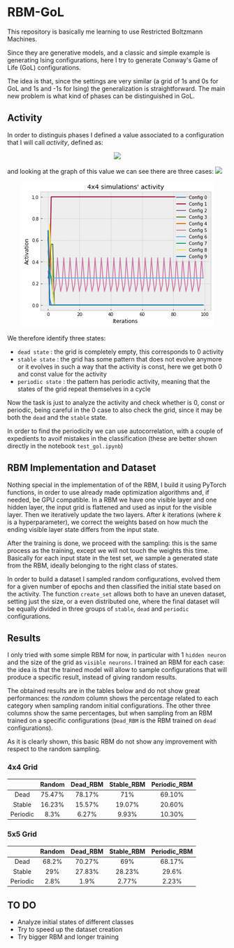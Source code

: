 # RBM-GoL
This repository is basically me learning to use Restricted Boltzmann Machines.

Since they are generative models, and a classic and simple example is generating Ising configurations, here I try to generate Conway's Game of Life (GoL) configurations.

The idea is that, since the settings are very similar (a grid of 1s and 0s for GoL and 1s and -1s for Ising) the generalization is straightforward. The main new problem is what kind of phases can be distinguished in GoL.

## Activity
In order to distinguis phases I defined a value associated to a configuration that I will call _activity_, defined as:
<p align="center">
  <img src="https://latex.codecogs.com/gif.image?%5Clarge%20%5Cdpi%7B100%7D%5Cbg%7Bblack%7Da_i%20=%5Cfrac%7B%5Csum_%7Ball%5C;cells%7D%20abs(state_%7Bi&plus;1%7D%20-%20state_i)%7D%7Bgrid%5C;size%7D"/>
</p>
and looking at the graph of this value we can see there are three cases: 
<img src="https://latex.codecogs.com/gif.image?\inline&space;\dpi{110}\bg{black}a_i&space;=&space;0&space;\;\text{for&space;all}\;i>t*\;\text{(config&space;0)}\\a_i&space;\neq&space;0&space;\;\text{but&space;const&space;for&space;all}\;i>t*\;\text{(config&space;8)}\\a_i\;\text{oscillates&space;for&space;all}\;i>t*\;\text{(config&space;7)}"/>
<p align="center">
  <img src="/images/act_intro.png"/>
 </p>

We therefore identify three states:
* `dead state` : the grid is completely empty, this corresponds to 0 activity
* `stable state` : the grid has some pattern that does not evolve anymore or it evolves in such a way that the activity is const, here we get both 0 and const value for the activity
* `periodic state` : the pattern has periodic activity, meaning that the states of the grid repeat themselves in a cycle

Now the task is just to analyze the activity and check whether is 0, const or periodic, being careful in the 0 case to also check the grid, since it may be both the `dead` and the `stable` state.

In order to find the periodicity we can use autocorrelation, with a couple of expedients to avoif mistakes in the classification (these are better shown directly in the notebook `test_gol.ipynb`)

## RBM Implementation and Dataset
Nothing special in the implementation of of the RBM, I build it using PyTorch functions, in order to use already made optimization algorithms and, if needed, be GPU compatible.
In a RBM we have one visible layer and one hidden layer, the input grid is flattened and used as input for the visible layer. Then we iteratively update the two layers. After $k$ iterations (where $k$ is a hyperparameter), we correct the weights based on how much the ending visible layer state differs from the input state.

After the training is done, we proceed with the sampling: this is the same process as the training, except we will not touch the weights this time. Basically for each input state in the test set, we sample a generated state from the RBM, ideally belonging to the right class of states.

In order to build a dataset I sampled random configurations, evolved them for a given number of epochs and then classified the initial state based on the activity. The function `create_set` allows both to have an uneven dataset, setting just the size, or a even distributed one, where the final dataset will be equally divided in three groups of `stable`, `dead` and `periodic` configurations.

## Results
I only tried with some simple RBM for now, in particular with 1 `hidden neuron` and the size of the grid as `visible neurons`. I trained an RBM for each case: the idea is that the trained model will allow to sample configurations that will produce a specific result, instead of giving random results.

The obtained results are in the tables below and do not show great performances: the _random_ column shows the percentage related to each category when sampling random initial configurations. The other three columns show the same percentages, but when sampling from an RBM trained on a specific configurations (`Dead_RBM` is the RBM trained on `dead` configurations).

As it is clearly shown, this basic RBM do not show any improvement with respect to the random sampling.

### 4x4 Grid
|        | Random   | Dead_RBM| Stable_RBM  | Periodic_RBM |
|:---:   | :------: |:-------:| :----------:| :----------: |
|Dead    | 75.47%   | 78.17%  | 71%         | 69.10%       |
|Stable  | 16.23%   | 15.57%  | 19.07%      | 20.60%       |
|Periodic| 8.3%     | 6.27%   | 9.93%       | 10.30%       |
### 5x5 Grid
|        | Random| Dead_RBM| Stable_RBM  | Periodic_RBM |
|:------:| :---: |:-------:| :----------:| :----------: |
|Dead    | 68.2% | 70.27%  | 69%         | 68.17%       |
|Stable  | 29%   | 27.83%  | 28.23%      | 29.6%        |
|Periodic| 2.8%  | 1.9%    | 2.77%       | 2.23%        |

## TO DO
* Analyze initial states of different classes
* Try to speed up the dataset creation
* Try bigger RBM and longer training
